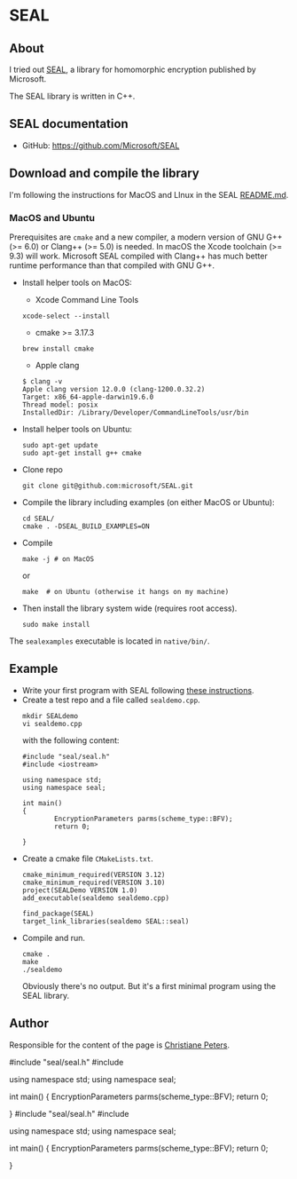 # SEAL

## About

I tried out [SEAL][SEAL], a library for homomorphic encryption published by Microsoft.

The SEAL library is written in C++.

## SEAL documentation

* GitHub: https://github.com/Microsoft/SEAL


## Download and compile the library

I'm following the instructions for MacOS and LInux in the SEAL [README.md][SEALRM].

### MacOS and Ubuntu

Prerequisites are `cmake` and a new compiler, a modern version of GNU G++ (>= 6.0) or Clang++ (>= 5.0) is needed. In macOS the Xcode toolchain (>= 9.3) will work. Microsoft SEAL compiled with Clang++ has much better runtime performance than that compiled with GNU G++.


* Install helper tools on MacOS:
  * Xcode Command Line Tools
  ```
  xcode-select --install
  ```
  * cmake >= 3.17.3  
  ```
  brew install cmake
  ```
  * Apple clang
  ```
  $ clang -v
  Apple clang version 12.0.0 (clang-1200.0.32.2)
  Target: x86_64-apple-darwin19.6.0
  Thread model: posix
  InstalledDir: /Library/Developer/CommandLineTools/usr/bin
  ```

* Install helper tools on Ubuntu:
  ```
  sudo apt-get update
  sudo apt-get install g++ cmake
  ```

* Clone repo
  ```
  git clone git@github.com:microsoft/SEAL.git
  ```

* Compile the library including examples (on either MacOS or Ubuntu):
    ```
    cd SEAL/
    cmake . -DSEAL_BUILD_EXAMPLES=ON
    ```
* Compile
  ```
  make -j # on MacOS
  ```
  or
  ```
  make  # on Ubuntu (otherwise it hangs on my machine)
  ```
* Then install the library system wide (requires root access).
  ```
  sudo make install
  ```

The `sealexamples` executable is located in `native/bin/`.

## Example

* Write your first program with SEAL following [these instructions][SEALvideo].
* Create a test repo and a file called `sealdemo.cpp`.
  ```
  mkdir SEALdemo
  vi sealdemo.cpp
  ```
  with the following content:
  ```
  #include "seal/seal.h"
  #include <iostream>

  using namespace std;
  using namespace seal;

  int main()
  {
          EncryptionParameters parms(scheme_type::BFV);
          return 0;

  }
  ```
* Create a cmake file `CMakeLists.txt`.
  ```
  cmake_minimum_required(VERSION 3.12)
  cmake_minimum_required(VERSION 3.10)
  project(SEALDemo VERSION 1.0)
  add_executable(sealdemo sealdemo.cpp)

  find_package(SEAL)
  target_link_libraries(sealdemo SEAL::seal)
  ```
* Compile and run.
  ```
  cmake .
  make
  ./sealdemo
  ```
  Obviously there's no output. But it's a first minimal program using the SEAL library.

## Author
Responsible for the content of the page is [Christiane Peters][cpp].



  #include "seal/seal.h"
  #include <iostream>

  using namespace std;
  using namespace seal;

  int main()
  {
          EncryptionParameters parms(scheme_type::BFV);
          return 0;

  }  #include "seal/seal.h"
  #include <iostream>

  using namespace std;
  using namespace seal;

  int main()
  {
          EncryptionParameters parms(scheme_type::BFV);
          return 0;

  }

[cpp]: http://cbcrypto.org/
[SEAL]: https://www.microsoft.com/en-us/research/project/microsoft-seal/
[SEALLinuxMacOS]: https://www.microsoft.com/en-us/research/video/installing-microsoft-seal-on-linux-macos/
[SEALRM]: https://github.com/microsoft/SEAL/blob/master/README.md
[SEALvideo]: https://www.youtube.com/watch?v=7vJJMU2gMn4&feature=youtu.be&ab_channel=MicrosoftResearch
